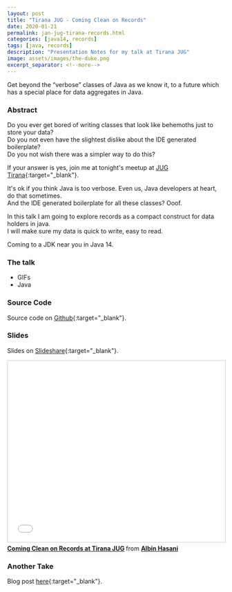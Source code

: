 ```yaml
---
layout: post
title: "Tirana JUG - Coming Clean on Records"
date: 2020-01-21
permalink: jan-jug-tirana-records.html
categories: [java14, records]
tags: [java, records]
description: "Presentation Notes for my talk at Tirana JUG"
image: assets/images/the-duke.png
excerpt_separator: <!--more-->
---
```


Get beyond the “verbose” classes of Java as we know it, to a future which has a special place for data aggregates in Java.

<!--more-->

### Abstract

Do you ever get bored of writing classes that look like behemoths just to store your data?  
Do you not even have the slightest dislike about the IDE generated boilerplate?  
Do you not wish there was a simpler way to do this?

If your answer is yes, join me at tonight's meetup at [JUG Tirana](https://www.meetup.com/Java-User-Group-Tirana/events/267691374/){:target="_blank"}.

It's ok if you think Java is too verbose. Even us, Java developers at heart, do that sometimes.  
And the IDE generated boilerplate for all these classes? Ooof.

In this talk I am going to explore records as a compact construct for data holders in java.  
I will make sure my data is quick to write, easy to read.

Coming to a JDK near you in Java 14.

### The talk

- GIFs
- Java

### Source Code

Source code on [Github](https://github.com/albihasani94/coming-clean-on-records){:target="_blank"}.

### Slides

Slides on [Slideshare](https://www.slideshare.net/AlbinHasani/coming-clean-on-records-at-tirana-jug){:target="_blank"}.

<iframe src="//www.slideshare.net/slideshow/embed_code/key/kecpeO4ysib5eF" width="510" height="420" frameborder="0" marginwidth="0" marginheight="0" scrolling="no" style="border:1px solid #CCC; border-width:1px; margin-bottom:5px; max-width: 100%;" allowfullscreen> </iframe> <div style="margin-bottom:5px"> <strong> <a href="//www.slideshare.net/AlbinHasani/coming-clean-on-records-at-tirana-jug" title="Coming Clean on Records at Tirana JUG" target="_blank">Coming Clean on Records at Tirana JUG</a> </strong> from <strong><a href="//www.slideshare.net/AlbinHasani" target="_blank">Albin Hasani</a></strong> </div>

### Another Take

Blog post [here](https://www.albinhasani.net/coming-clean-on-records.html){:target="_blank"}.
